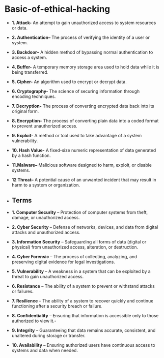 # Basic-of-ethical-hacking

 - **1. Attack-** An attempt to gain unauthorized access to system resources or data.
- **2. Authentication–** The process of verifying the identity of a user or system.
- **3. Backdoor–** A hidden method of bypassing normal authentication to access a system.
- **4. Buffer-** A temporary memory storage area used to hold data while it is being transferred.
- **5. Cipher-** An algorithm used to encrypt or decrypt data.
- **6. Cryptography-** The science of securing information through encoding techniques.
- **7. Decryption-** The process of converting encrypted data back into its original form.
- **8. Encryption-** The process of converting plain data into a coded format to prevent unauthorized access.
- **9. Exploit-** A method or tool used to take advantage of a system vulnerability.
- **10. Hash Value-** A fixed-size numeric representation of data generated by a hash function.
- **11.Malware–** Malicious software designed to harm, exploit, or disable systems.
- **12 Threat–** A potential cause of an unwanted incident that may result in harm to a system or organization.

- ## Terms
- **1. Computer Security** – Protection of computer systems from theft, damage, or unauthorized access.
- **2. Cyber Security** – Defense of networks, devices, and data from digital attacks and unauthorized access.
- **3. Information Security** – Safeguarding all forms of data (digital or physical) from unauthorized access, alteration, or destruction.
- **4. Cyber Forensic** – The process of collecting, analyzing, and preserving digital evidence for legal investigations.
- **5. Vulnerability** – A weakness in a system that can be exploited by a threat to gain unauthorized access.
- **6. Resistance** – The ability of a system to prevent or withstand attacks or failures.
- **7. Resilience** – The ability of a system to recover quickly and continue functioning after a security breach or failure.
- **8. Confidentiality** – Ensuring that information is accessible only to those authorized to view it.-
- **9. Integrity** – Guaranteeing that data remains accurate, consistent, and unaltered during storage or transfer.
- **10. Availability** – Ensuring authorized users have continuous access to systems and data when needed.


